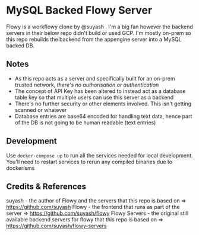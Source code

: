 # MySQL Backed Flowy Server

Flowy is a workflowy clone by @suyash . I'm a big fan however the backend servers in their below repo didn't build or used GCP. I'm mostly on-prem so this repo rebuilds the backend from the appengine server into a MySQL backed DB.

## Notes

- As this repo acts as a server and specifically built for an on-prem trusted network, *there's no authorisation or authentication*
- The concept of API Key has been altered to instead act as a database table key so that multiple users can use this server as a backend 
- There's no further security or other elements involved. This isn't getting scanned or whatever
- Database entries are base64 encoded for handling text data, hence part of the DB is not going to be human readable (text entries)

## Development

Use `docker-compose up` to run all the services needed for local development. You'll need to restart services to rerun any compiled binaries due to dockerisms

## Credits & References

suyash - the author of Flowy and the servers that this repo is based on => https://github.com/suyash
Flowy - the frontend that runs as part of the server => https://github.com/suyash/flowy
Flowy Servers - the original still available backend servers for flowy that this repo is based on => https://github.com/suyash/flowy-servers

